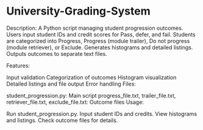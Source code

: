 # University-Grading-System

Description:
A Python script managing student progression outcomes. Users input student IDs and credit scores for Pass, defer, and fail. Students are categorized into Progress, Progress (module trailer), Do not progress (module retriever), or Exclude. Generates histograms and detailed listings. Outputs outcomes to separate text files.

Features:

Input validation
Categorization of outcomes
Histogram visualization
Detailed listings and file output
Error handling
Files:

student_progression.py: Main script
progress_file.txt, trailer_file.txt, retriever_file.txt, exclude_file.txt: Outcome files
Usage:

Run student_progression.py.
Input student IDs and credits.
View histograms and listings.
Check outcome files for details.
